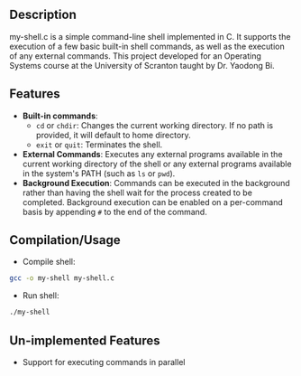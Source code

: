 ## Description

my-shell.c is a simple command-line shell implemented in C. It supports the execution of a few basic built-in shell commands, as well as the execution of any external commands. This project developed for an Operating Systems course at the University of Scranton taught by Dr. Yaodong Bi.

## Features
- **Built-in commands**:
  - `cd` or `chdir`: Changes the current working directory. If no path is provided, it will default to home directory.
  - `exit` or `quit`: Terminates the shell.
- **External Commands**: Executes any external programs available in the current working directory of the shell or any external programs available in the system's PATH (such as `ls` or `pwd`).
- **Background Execution**: Commands can be executed in the background rather than having the shell wait for the process created to be completed. Background execution can be enabled on a per-command basis by appending `#` to the end of the command. 

## Compilation/Usage
- Compile shell:
```bash
gcc -o my-shell my-shell.c
```
- Run shell:
```bash
./my-shell
```

## Un-implemented Features
 - Support for executing commands in parallel